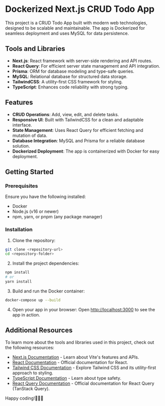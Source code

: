 # Dockerized Next.js CRUD Todo App

This project is a CRUD Todo App built with modern web technologies, designed to be scalable and maintainable. The app is Dockerized for seamless deployment and uses MySQL for data persistence.

## Tools and Libraries

- **Next.js**: React framework with server-side rendering and API routes.
- **React Query**: For efficient server state management and API integration.
- **Prisma**: ORM for database modeling and type-safe queries.
- **MySQL**: Relational database for structured data storage.
- **TailwindCSS**: A utility-first CSS framework for styling.
- **TypeScript**: Enhances code reliability with strong typing.

## Features

- **CRUD Operations**: Add, view, edit, and delete tasks.
- **Responsive UI**: Built with TailwindCSS for a clean and adaptable interface.
- **State Management**: Uses React Query for efficient fetching and mutation of data.
- **Database Integration**: MySQL and Prisma for a reliable database solution.
- **Dockerized Deployment**: The app is containerized with Docker for easy deployment.

## Getting Started

### Prerequisites

Ensure you have the following installed:

- Docker
- Node.js (v16 or newer)
- npm, yarn, or pnpm (any package manager)

### Installation

1. Clone the repository:

```bash
git clone <repository-url>
cd <repository-folder>
```

2. Install the project dependencies:

```bash
npm install
# or
yarn install
```

3. Build and run the Docker container:

```bash
docker-compose up --build 
```

4. Open your app in your browser:
Open [http://localhost:3000](http://localhost:300) to see the app in action.

## Additional Resources

To learn more about the tools and libraries used in this project, check out the following resources:

- [Next.js Documentation](https://nextjs.org/) - Learn about Vite's features and APIs.
- [React Documentation](https://reactjs.org/) - Official documentation for React.
- [Tailwind CSS Documentation](https://tailwindcss.com/docs) - Explore Tailwind CSS and its utility-first approach to styling.
- [TypeScript Documentation](https://www.typescriptlang.org/) - Learn about type safety.
- [React Query Documentation](https://tanstack.com/query/latest/docs/framework/react/overview) -  Official documentation for React Query (TanStack Query). 


Happy coding!🎉🎉🎉